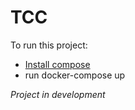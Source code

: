 # TCC

To run this project:

 - [Install compose](https://docs.docker.com/compose/install/)
 - run docker-compose up 


*Project in development*
